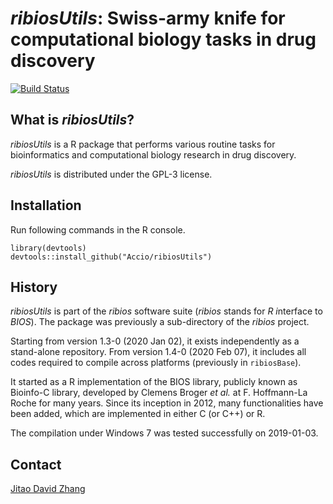*ribiosUtils*: Swiss-army knife for computational biology tasks in drug discovery
===

[![Build Status](https://travis-ci.org/Accio/ribiosUtils.svg?branch=master)](https://travis-ci.org/Accio/ribiosUtils)

## What is *ribiosUtils*?

*ribiosUtils* is a R package that performs various routine tasks for bioinformatics and computational biology research in drug discovery.

*ribiosUtils* is distributed under the GPL-3 license.

## Installation

Run following commands in the R console.

```{R}
library(devtools)
devtools::install_github("Accio/ribiosUtils")
```

## History

*ribiosUtils* is part of the *ribios* software suite (*ribios* stands for *R* *i*nterface to *BIOS*). The package was previously a sub-directory of the *ribios* project. 

Starting from version 1.3-0 (2020 Jan 02), it exists independently as a stand-alone repository. From version 1.4-0 (2020 Feb 07), it includes all codes required to compile across platforms (previously in `ribiosBase`).

It started as a R implementation of the BIOS library, publicly known as Bioinfo-C library, developed by Clemens Broger *et al.* at F. Hoffmann-La Roche for many years. Since its inception in 2012, many functionalities have been added, which are implemented in either C (or C++) or R. 

The compilation under Windows 7 was tested successfully on 2019-01-03.

## Contact

[Jitao David Zhang](mailto:jitao_david.zhang@roche.com)

